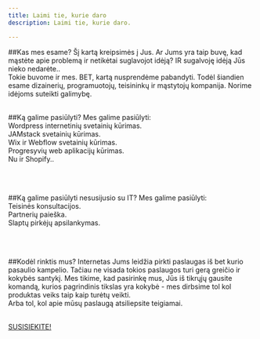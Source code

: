 ```yaml
---
title: Laimi tie, kurie daro
description: Laimi tie, kurie daro.

---
```


##Kas mes esame?
Šį kartą kreipsimės į Jus. Ar Jums yra taip buvę, kad mąstėte apie problemą ir netikėtai suglavojot idėją? IR sugalvoję idėją Jūs nieko nedarėte..<br>
Tokie buvome ir mes. BET, kartą nusprendėme pabandyti. Todėl šiandien esame dizainerių, programuotojų, teisininkų ir mąstytojų kompanija. Norime idėjoms suteikti galimybę. 
<br>
<br>

##Ką galime pasiūlyti?
Mes galime pasiūlyti:
<br>
Wordpress internetinių svetainių kūrimas.
<br>
JAMstack svetainių kūrimas.
<br>
Wix ir Webflow svetainių kūrimas.
<br>
Progresyvių web aplikacijų kūrimas.
<br>
Nu ir Shopify..

<br><br>

##Ką galime pasiūlyti nesusijusio su IT?
Mes galime pasiūlyti:
<br>
Teisinės konsultacijos.
<br>
Partnerių paieška.
<br>
Slaptų pirkėjų apsilankymas.
<br>

<br>
<br>

##Kodėl rinktis mus?
Internetas Jums leidžia pirkti paslaugas iš bet kurio pasaulio kampelio. Tačiau ne visada tokios paslaugos turi gerą greičio ir kokybės santykį. Mes tikime, kad pasirinkę mus, Jūs iš tikrųjų gausite komandą, kurios pagrindinis tikslas yra kokybė - mes dirbsime tol kol produktas veiks taip kaip turėtų veikti. 
<br>
Arba tol, kol apie mūsų paslaugą atsiliepsite teigiamai.
<br>
<br>






[SUSISIEKITE!](https://docs.google.com/forms/d/1LNTWnSMSel4PP5vldvFE7IaFhCJf5ZJ9HgNVmkJpM1U/edit)
